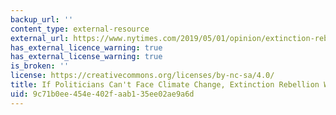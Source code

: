 ```yaml
---
backup_url: ''
content_type: external-resource
external_url: https://www.nytimes.com/2019/05/01/opinion/extinction-rebellion-climate-change.html
has_external_licence_warning: true
has_external_license_warning: true
is_broken: ''
license: https://creativecommons.org/licenses/by-nc-sa/4.0/
title: If Politicians Can't Face Climate Change, Extinction Rebellion Will.
uid: 9c71b0ee-454e-402f-aab1-35ee02ae9a6d
---
```

